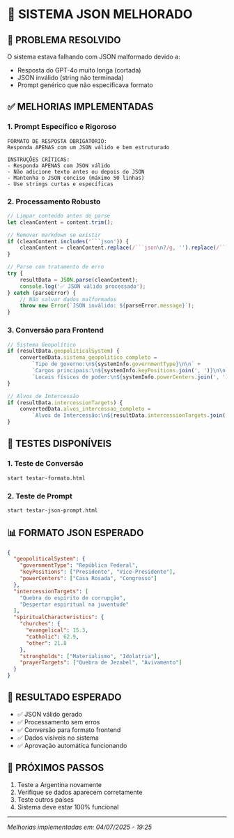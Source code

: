 # 🔧 SISTEMA JSON MELHORADO

## 🎯 **PROBLEMA RESOLVIDO**
O sistema estava falhando com JSON malformado devido a:
- Resposta do GPT-4o muito longa (cortada)
- JSON inválido (string não terminada)
- Prompt genérico que não especificava formato

## ✅ **MELHORIAS IMPLEMENTADAS**

### 1. **Prompt Específico e Rigoroso**
```
FORMATO DE RESPOSTA OBRIGATÓRIO:
Responda APENAS com um JSON válido e bem estruturado

INSTRUÇÕES CRÍTICAS:
- Responda APENAS com JSON válido
- Não adicione texto antes ou depois do JSON
- Mantenha o JSON conciso (máximo 50 linhas)
- Use strings curtas e específicas
```

### 2. **Processamento Robusto**
```javascript
// Limpar conteúdo antes do parse
let cleanContent = content.trim();

// Remover markdown se existir
if (cleanContent.includes('```json')) {
    cleanContent = cleanContent.replace(/```json\n?/g, '').replace(/```/g, '');
}

// Parse com tratamento de erro
try {
    resultData = JSON.parse(cleanContent);
    console.log('✅ JSON válido processado');
} catch (parseError) {
    // Não salvar dados malformados
    throw new Error(`JSON inválido: ${parseError.message}`);
}
```

### 3. **Conversão para Frontend**
```javascript
// Sistema Geopolítico
if (resultData.geopoliticalSystem) {
    convertedData.sistema_geopolitico_completo = 
        `Tipo de governo:\n${systemInfo.governmentType}\n\n` +
        `Cargos principais:\n${systemInfo.keyPositions.join(', ')}\n\n` +
        `Locais físicos de poder:\n${systemInfo.powerCenters.join(', ')}`;
}

// Alvos de Intercessão
if (resultData.intercessionTargets) {
    convertedData.alvos_intercessao_completo = 
        `Alvos de Intercessão:\n${resultData.intercessionTargets.join('\n\n')}`;
}
```

## 🧪 **TESTES DISPONÍVEIS**

### 1. **Teste de Conversão**
```bash
start testar-formato.html
```

### 2. **Teste de Prompt**
```bash
start testar-json-prompt.html
```

## 📊 **FORMATO JSON ESPERADO**
```json
{
  "geopoliticalSystem": {
    "governmentType": "República Federal",
    "keyPositions": ["Presidente", "Vice-Presidente"],
    "powerCenters": ["Casa Rosada", "Congresso"]
  },
  "intercessionTargets": [
    "Quebra do espírito de corrupção",
    "Despertar espiritual na juventude"
  ],
  "spiritualCharacteristics": {
    "churches": {
      "evangelical": 15.3,
      "catholic": 62.9,
      "other": 21.8
    },
    "strongholds": ["Materialismo", "Idolatria"],
    "prayerTargets": ["Quebra de Jezabel", "Avivamento"]
  }
}
```

## 🎯 **RESULTADO ESPERADO**
- ✅ JSON válido gerado
- ✅ Processamento sem erros
- ✅ Conversão para formato frontend
- ✅ Dados visíveis no sistema
- ✅ Aprovação automática funcionando

## 🚀 **PRÓXIMOS PASSOS**
1. Teste a Argentina novamente
2. Verifique se dados aparecem corretamente
3. Teste outros países
4. Sistema deve estar 100% funcional

---
*Melhorias implementadas em: 04/07/2025 - 19:25* 